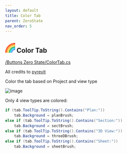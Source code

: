 ```yaml
---
layout: default
title: Color Tab
parent: ZeroState
nav_order: 5
---
```


## ![image](https://raw.githubusercontent.com/giobel/ReviTab/master/ReviTab/Resources/rainbow.png) Color Tab
[/Buttons Zero State/ColorTab.cs](https://github.com/giobel/ReviTab/blob/master/ReviTab/Buttons%20Zero%20State/ColorTab.cs)

All credits to [pyrevit](https://github.com/eirannejad/pyRevit/blob/4afd56ccb4d77e4e0228b8e64d80d1f541bc791e/pyrevitlib/pyrevit/runtime/EventHandling.cs)

Color the tab based on Project and view type

![image](https://user-images.githubusercontent.com/27025848/170897776-65bb0ce7-3aa1-4575-be8d-f38a343dd4b4.png)

Only 4 view types are colored:

```csharp
if (tab.ToolTip.ToString().Contains("Plan:"))
    tab.Background = planBrush;
else if (tab.ToolTip.ToString().Contains("Section:"))
    tab.Background = sectBrush;
else if (tab.ToolTip.ToString().Contains("3D View:"))
    tab.Background = threeDBrush;
else if (tab.ToolTip.ToString().Contains("Sheet:"))
    tab.Background = sheetBrush;
```